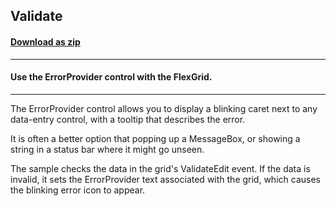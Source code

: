 ## Validate
#### [Download as zip](https://minhaskamal.github.io/DownGit/#/home?url=https://github.com/GrapeCity/ComponentOne-WinForms-Samples/tree/master/NetFramework\FlexGrid\VB\Validate)
____
#### Use the ErrorProvider control with the FlexGrid.
____
The ErrorProvider control allows you to display a blinking caret next to any data-entry control, with a tooltip that describes the error. 

It is often a better option that popping up a MessageBox, or showing a string in a status bar where it might go unseen. 

The sample checks the data in the grid's ValidateEdit event. If the data is invalid, it sets the ErrorProvider text associated with the grid, which causes the blinking error icon to appear. 